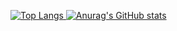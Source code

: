 [![Top Langs](https://github-readme-stats.vercel.app/api/top-langs/?username=aexhell&layout=compact&theme=tokyonight)
](https://github.com/anuraghazra/github-readme-stats)
[![Anurag's GitHub stats](https://github-readme-stats.vercel.app/api?username=aexhell&theme=tokyonight)](https://github.com/anuraghazra/github-readme-stats)<br>

